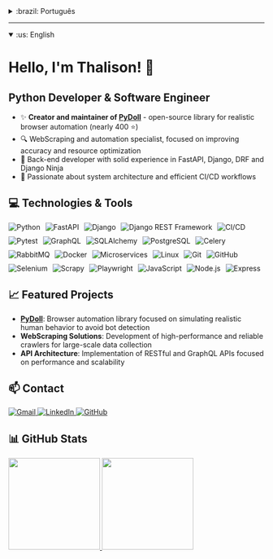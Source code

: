 <details>
  <summary>:brazil: Português</summary>

# Olá, me chamo Thalison! 👋
## Desenvolvedor Python & Engenheiro de Software

- ✨ **Criador e mantenedor da [PyDoll](https://github.com/thalissonvs/pydoll)** - biblioteca open-source para automação de navegadores de forma realística (2.5k+ ⭐)
- 🔍 Especialista em WebScraping e automação, focado em aumentar assertividade e otimização de recursos
- 🚀 Desenvolvedor back-end com sólida experiência em FastAPI, Django, DRF e Django Ninja
- 🧠 Apaixonado por arquitetura de sistemas e workflows CI/CD eficientes

## 💻 Tecnologias e Ferramentas

<div style="display: flex; flex-wrap: wrap; gap: 10px;">
  <img src="https://img.shields.io/badge/Python-Advanced-3776AB?style=for-the-badge&logo=python&logoColor=white" alt="Python"/>
  <img src="https://img.shields.io/badge/FastAPI-009688?style=for-the-badge&logo=fastapi&logoColor=white" alt="FastAPI"/>
  <img src="https://img.shields.io/badge/Django-092E20?style=for-the-badge&logo=django&logoColor=white" alt="Django"/>
  <img src="https://img.shields.io/badge/DRF-092E20?style=for-the-badge&logo=django&logoColor=white" alt="Django REST Framework"/>
  <img src="https://img.shields.io/badge/CI/CD-Workflows-2088FF?style=for-the-badge&logo=github-actions&logoColor=white" alt="CI/CD"/>
  <img src="https://img.shields.io/badge/Pytest-0A9EDC?style=for-the-badge&logo=pytest&logoColor=white" alt="Pytest"/>
  <img src="https://img.shields.io/badge/GraphQL-E10098?style=for-the-badge&logo=graphql&logoColor=white" alt="GraphQL"/>
  <img src="https://img.shields.io/badge/SQLAlchemy-D71F00?style=for-the-badge&logo=sqlalchemy&logoColor=white" alt="SQLAlchemy"/>
  <img src="https://img.shields.io/badge/PostgreSQL-316192?style=for-the-badge&logo=postgresql&logoColor=white" alt="PostgreSQL"/>
  <img src="https://img.shields.io/badge/Celery-37814A?style=for-the-badge&logo=celery&logoColor=white" alt="Celery"/>
  <img src="https://img.shields.io/badge/RabbitMQ-FF6600?style=for-the-badge&logo=rabbitmq&logoColor=white" alt="RabbitMQ"/>
  <img src="https://img.shields.io/badge/Docker-2496ED?style=for-the-badge&logo=docker&logoColor=white" alt="Docker"/>
  <img src="https://img.shields.io/badge/Microservices-000000?style=for-the-badge&logo=microservices&logoColor=white" alt="Microservices"/>
  <img src="https://img.shields.io/badge/Linux-FCC624?style=for-the-badge&logo=linux&logoColor=black" alt="Linux"/>
  <img src="https://img.shields.io/badge/Git-F05032?style=for-the-badge&logo=git&logoColor=white" alt="Git"/>
  <img src="https://img.shields.io/badge/GitHub-181717?style=for-the-badge&logo=github&logoColor=white" alt="GitHub"/>
  <img src="https://img.shields.io/badge/Selenium-43B02A?style=for-the-badge&logo=selenium&logoColor=white" alt="Selenium"/>
  <img src="https://img.shields.io/badge/Scrapy-11A617?style=for-the-badge&logo=scrapy&logoColor=white" alt="Scrapy"/>
  <img src="https://img.shields.io/badge/Playwright-2EAD33?style=for-the-badge&logo=playwright&logoColor=white" alt="Playwright"/>
  <img src="https://img.shields.io/badge/JavaScript-F7DF1E?style=for-the-badge&logo=javascript&logoColor=black" alt="JavaScript"/>
  <img src="https://img.shields.io/badge/Node.js-339933?style=for-the-badge&logo=nodedotjs&logoColor=white" alt="Node.js"/>
  <img src="https://img.shields.io/badge/Express-000000?style=for-the-badge&logo=express&logoColor=white" alt="Express"/>
</div>

## 📈 Projetos em Destaque

- **[PyDoll](https://github.com/thalissonvs/pydoll)**: Biblioteca para automação de navegadores com foco em simular comportamento humano realístico, evitando detecção de bot
- **Soluções de WebScraping**: Desenvolvimento de crawlers de alta performance e confiabilidade para coleta de dados em escala
- **Arquitetura de APIs**: Implementação de APIs RESTful e GraphQL com foco em performance e escalabilidade

## 📫 Contatos

<div>
  <a href="mailto:thalissfernandes99@gmail.com">
    <img src="https://img.shields.io/badge/Gmail-D14836?style=for-the-badge&logo=gmail&logoColor=white" alt="Gmail" />
  </a>
  <a href="https://www.linkedin.com/in/thalison-fernandes/" target="_blank">
    <img src="https://img.shields.io/badge/LinkedIn-0077B5?style=for-the-badge&logo=linkedin&logoColor=white" alt="LinkedIn" />
  </a>
  <a href="https://github.com/thalissonvs" target="_blank">
    <img src="https://img.shields.io/badge/GitHub-100000?style=for-the-badge&logo=github&logoColor=white" alt="GitHub" />
  </a>
</div>

## 📊 Estatísticas GitHub

<div>
  <a href="https://github.com/thalissonvs">
    <img height="180em" src="https://github-readme-stats.vercel.app/api/top-langs/?username=thalissonvs&layout=compact&langs_count=7&theme=dracula" />
    <img height="180em" src="https://github-readme-stats.vercel.app/api?username=thalissonvs&show_icons=true&theme=dracula&include_all_commits=true&count_private=true" />
  </a>
</div>
</details>

---

<details open>
  <summary>:us: English</summary>

# Hello, I'm Thalison! 👋
## Python Developer & Software Engineer

- ✨ **Creator and maintainer of [PyDoll](https://github.com/thalissonvs/pydoll)** - open-source library for realistic browser automation (nearly 400 ⭐)
- 🔍 WebScraping and automation specialist, focused on improving accuracy and resource optimization
- 🚀 Back-end developer with solid experience in FastAPI, Django, DRF and Django Ninja
- 🧠 Passionate about system architecture and efficient CI/CD workflows

## 💻 Technologies & Tools

<div style="display: flex; flex-wrap: wrap; gap: 10px;">
  <img src="https://img.shields.io/badge/Python-Advanced-3776AB?style=for-the-badge&logo=python&logoColor=white" alt="Python"/>
  <img src="https://img.shields.io/badge/FastAPI-009688?style=for-the-badge&logo=fastapi&logoColor=white" alt="FastAPI"/>
  <img src="https://img.shields.io/badge/Django-092E20?style=for-the-badge&logo=django&logoColor=white" alt="Django"/>
  <img src="https://img.shields.io/badge/DRF-092E20?style=for-the-badge&logo=django&logoColor=white" alt="Django REST Framework"/>
  <img src="https://img.shields.io/badge/CI/CD-Workflows-2088FF?style=for-the-badge&logo=github-actions&logoColor=white" alt="CI/CD"/>
  <img src="https://img.shields.io/badge/Pytest-0A9EDC?style=for-the-badge&logo=pytest&logoColor=white" alt="Pytest"/>
  <img src="https://img.shields.io/badge/GraphQL-E10098?style=for-the-badge&logo=graphql&logoColor=white" alt="GraphQL"/>
  <img src="https://img.shields.io/badge/SQLAlchemy-D71F00?style=for-the-badge&logo=sqlalchemy&logoColor=white" alt="SQLAlchemy"/>
  <img src="https://img.shields.io/badge/PostgreSQL-316192?style=for-the-badge&logo=postgresql&logoColor=white" alt="PostgreSQL"/>
  <img src="https://img.shields.io/badge/Celery-37814A?style=for-the-badge&logo=celery&logoColor=white" alt="Celery"/>
  <img src="https://img.shields.io/badge/RabbitMQ-FF6600?style=for-the-badge&logo=rabbitmq&logoColor=white" alt="RabbitMQ"/>
  <img src="https://img.shields.io/badge/Docker-2496ED?style=for-the-badge&logo=docker&logoColor=white" alt="Docker"/>
  <img src="https://img.shields.io/badge/Microservices-000000?style=for-the-badge&logo=microservices&logoColor=white" alt="Microservices"/>
  <img src="https://img.shields.io/badge/Linux-FCC624?style=for-the-badge&logo=linux&logoColor=black" alt="Linux"/>
  <img src="https://img.shields.io/badge/Git-F05032?style=for-the-badge&logo=git&logoColor=white" alt="Git"/>
  <img src="https://img.shields.io/badge/GitHub-181717?style=for-the-badge&logo=github&logoColor=white" alt="GitHub"/>
  <img src="https://img.shields.io/badge/Selenium-43B02A?style=for-the-badge&logo=selenium&logoColor=white" alt="Selenium"/>
  <img src="https://img.shields.io/badge/Scrapy-11A617?style=for-the-badge&logo=scrapy&logoColor=white" alt="Scrapy"/>
  <img src="https://img.shields.io/badge/Playwright-2EAD33?style=for-the-badge&logo=playwright&logoColor=white" alt="Playwright"/>
  <img src="https://img.shields.io/badge/JavaScript-F7DF1E?style=for-the-badge&logo=javascript&logoColor=black" alt="JavaScript"/>
  <img src="https://img.shields.io/badge/Node.js-339933?style=for-the-badge&logo=nodedotjs&logoColor=white" alt="Node.js"/>
  <img src="https://img.shields.io/badge/Express-000000?style=for-the-badge&logo=express&logoColor=white" alt="Express"/>
</div>

## 📈 Featured Projects

- **[PyDoll](https://github.com/thalissonvs/pydoll)**: Browser automation library focused on simulating realistic human behavior to avoid bot detection
- **WebScraping Solutions**: Development of high-performance and reliable crawlers for large-scale data collection
- **API Architecture**: Implementation of RESTful and GraphQL APIs focused on performance and scalability

## 📫 Contact

<div>
  <a href="mailto:thalissfernandes99@gmail.com">
    <img src="https://img.shields.io/badge/Gmail-D14836?style=for-the-badge&logo=gmail&logoColor=white" alt="Gmail" />
  </a>
  <a href="https://www.linkedin.com/in/thalison-fernandes/" target="_blank">
    <img src="https://img.shields.io/badge/LinkedIn-0077B5?style=for-the-badge&logo=linkedin&logoColor=white" alt="LinkedIn" />
  </a>
  <a href="https://github.com/thalissonvs" target="_blank">
    <img src="https://img.shields.io/badge/GitHub-100000?style=for-the-badge&logo=github&logoColor=white" alt="GitHub" />
  </a>
</div>

## 📊 GitHub Stats

<div>
  <a href="https://github.com/thalissonvs">
    <img height="180em" src="https://github-readme-stats.vercel.app/api/top-langs/?username=thalissonvs&layout=compact&langs_count=7&theme=dracula" />
    <img height="180em" src="https://github-readme-stats.vercel.app/api?username=thalissonvs&show_icons=true&theme=dracula&include_all_commits=true&count_private=true" />
  </a>
</div>
</details>
